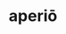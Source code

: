 ---
title: aperiō
meaning: to open
ch: [sixteen, f3, f]
pos: verb
inf: aperīre
secondppstem: aper
infend: īre
conjugation: fourth
derivative: aperture
six: y
---